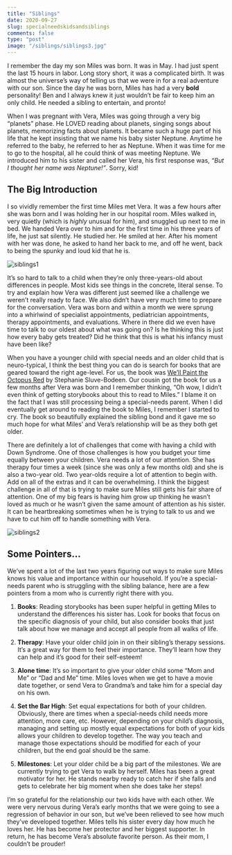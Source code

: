 ```yaml
---
title: "Siblings"
date: 2020-09-27
slug: specialneedskidsandsiblings
comments: false
type: "post"
image: "/siblings/siblings3.jpg"
---
```


I remember the day my son Miles was born.  It was in May.  I had just spent the last 15 hours in labor.  Long story short, it was a complicated birth.  It was almost the universe’s way of telling us that we were in for a real adventure with our son.  Since the day he was born, Miles has had a very **bold** personality! Ben and I always knew it just wouldn’t be fair to keep him an only child.  He needed a sibling to entertain, and pronto!

When I was pregnant with Vera, Miles was going through a very big “planets” phase.  He LOVED reading about planets, singing songs about planets, memorizing facts about planets.  It became such a huge part of his life that he kept insisting that we name his baby sister Neptune.  Anytime he referred to the baby, he referred to her as Neptune.  When it was time for me to go to the hospital, all he could think of was meeting Neptune.  We introduced him to his sister and called her Vera, his first response was, _“But I thought her name was Neptune!”_. Sorry, kid!

## The Big Introduction

I so vividly remember the first time Miles met Vera.  It was a few hours after she was born and I was holding her in our hospital room.  Miles walked in, very quietly (which is _highly_ unusual for him), and snuggled up next to me in bed.  We handed Vera over to him and for the first time in his three years of life, he just sat silently.  He studied her.  He smiled at her. After his moment with her was done, he asked to hand her back to me, and off he went, back to being the spunky and loud kid that he is.  

![siblings1](/siblings/siblings1.jpg)

It’s so hard to talk to a child when they’re only three-years-old about differences in people.  Most kids see things in the concrete, literal sense.  To try and explain how Vera was different just seemed like a challenge we weren’t really ready to face.  We also didn’t have very much time to prepare for the conversation.  Vera was born and within a month we were sprung into a whirlwind of specialist appointments, pediatrician appointments, therapy appointments, and evaluations.  Where in there did we even have time to talk to our oldest about what was going on?  Is he thinking this is just how every baby gets treated?  Did he think that this is what his infancy must have been like?  

When you have a younger child with special needs and an older child that is neuro-typical, I think the best thing you can do is search for books that are geared toward the right age-level.  For us, the book was [We’ll Paint the Octopus Red](https://smile.amazon.com/Well-Paint-Octopus-Stephanie-Stuve-Bodeen/dp/1890627062?pldnSite=1) by Stephanie Sluve-Bodeen.  Our cousin got the book for us a few months after Vera was born and I remember thinking, “Oh wow, I didn’t even think of getting storybooks about this to read to Miles.”  I blame it on the fact that I was still processing being a special-needs parent.  When I did eventually get around to reading the book to Miles, I remember I started to cry.  The book so beautifully explained the sibling bond and it gave me so much hope for what Miles’ and Vera’s relationship will be as they both get older.

There are definitely a lot of challenges that come with having a child with Down Syndrome.  One of those challenges is how you budget your time equally between your children.  Vera needs a lot of our attention.  She has therapy four times a week (since she was only a few months old) and she is also a two-year old.  Two year-olds require a lot of attention to begin with.  Add on all of the extras and it can be overwhelming.  I think the biggest challenge in all of that is trying to make sure Miles still gets his fair share of attention.  One of my big fears is having him grow up thinking he wasn’t loved as much or he wasn’t given the same amount of attention as his sister.  It can be heartbreaking sometimes when he is trying to talk to us and we have to cut him off to handle something with Vera.  

![siblings2](/siblings/siblings2.jpg)

## Some Pointers…

We’ve spent a lot of the last two years figuring out ways to make sure Miles knows his value and importance within our household.  If you’re a special-needs parent who is struggling with the sibling balance, here are a few pointers from a mom who is currently right there with you.

1. **Books**: Reading storybooks has been super helpful in getting Miles to understand the differences his sister has. Look for books that focus on the specific diagnosis of your child, but also consider books that just talk about how we manage and accept all people from all walks of life.  

2. **Therapy**: Have your older child join in on their sibling’s therapy sessions.  It’s a great way for them to feel their importance.  They’ll learn how they can help and it’s good for their self-esteem!

3. **Alone time**: It’s so important to give your older child some “Mom and Me” or “Dad and Me” time.  Miles loves when we get to have a movie date together, or send Vera to Grandma’s and take him for a special day on his own.  

4. **Set the Bar High**: Set equal expectations for both of your children.  Obviously, there are times when a special-needs child needs more attention, more care, etc.  However, depending on your child’s diagnosis, managing and setting up mostly equal expectations for both of your kids allows your children to develop together.  The way you teach and manage those expectations should be modified for each of your children, but the end goal should be the same.

5. **Milestones**: Let your older child be a big part of the milestones. We are currently trying to get Vera to walk by herself.  Miles has been a great motivator for her.  He stands nearby ready to catch her if she falls and gets to celebrate her big moment when she does take her steps!

I’m so grateful for the relationship our two kids have with each other.  We were very nervous during Vera’s early months that we were going to see a regression of behavior in our son, but we’ve been relieved to see how much they’ve developed together.  Miles tells his sister every day how much he loves her.  He has become her protector and her biggest supporter. In return, he has become Vera’s absolute favorite person.  As their mom, I couldn’t be prouder!